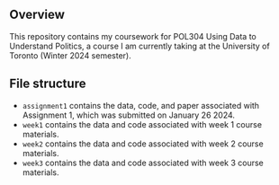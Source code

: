 ## Overview
This repository contains my coursework for POL304 Using Data to Understand Politics, a course I am currently taking at the University of Toronto (Winter 2024 semester).

## File structure
- `assignment1` contains the data, code, and paper associated with Assignment 1, which was submitted on January 26 2024.
- `week1` contains the data and code associated with week 1 course materials.
- `week2` contains the data and code associated with week 2 course materials.
- `week3` contains the data and code associated with week 3 course materials.
